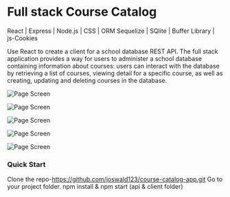 # Full stack Course Catalog
React | Express | Node.js | CSS | ORM Sequelize | SQlite | Buffer Library | js-Cookies

Use React to create a client for a school database REST API. The full stack application  provides a way for users to administer a school database containing information about courses: users can interact with the database by retrieving a list of courses, viewing detail for a specific course, as well as creating, updating and deleting courses in the database.

![Page Screen](/client/public/images/imgs/homePage.png)

![Page Screen](/client/public/images/imgs/homePageAuth.png)

![Page Screen](/client/public/images/imgs/authPage.png)

![Page Screen](/client/public/images/imgs/courseDetailPage.png)

![Page Screen](/client/public/images/imgs/newCoursePage.png)

### Quick Start

Clone the repo-https://github.com/joswald123/course-catalog-app.git
Go to your project folder.
npm install & npm start (api & client folder)